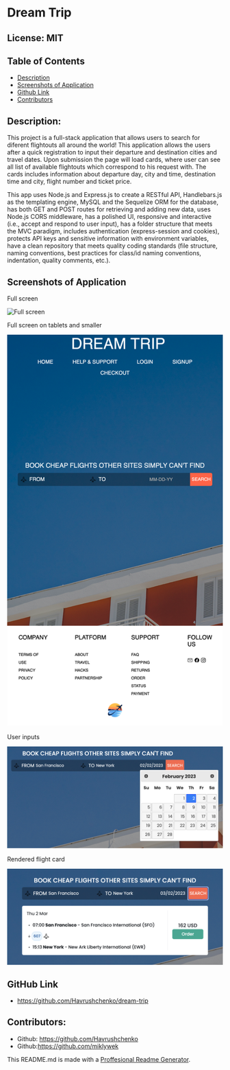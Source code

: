 # Dream Trip
  ## License: MIT
  ### 
  ## Table of Contents
  - [Description](#description)
  - [Screenshots of Application](#screenshots-of-application)
  - [Github Link](#github-link)
  - [Contributors](#contributors)

  ## Description:
  This project is a full-stack application that allows users to search for diferent flightouts all around the world!
  This application allows the users after a quick registration to input their departure and destination cities and travel dates. Upon submission the page will load cards, where user can see all list of available flightouts which correspond to his request with. The cards includes information about departure day, city and time, destination time and city, flight number and ticket price. 
  
  This app uses Node.js and Express.js to create a RESTful API, Handlebars.js as the templating engine, MySQL and the Sequelize ORM for the database, has both GET and POST routes for retrieving and adding new data, uses Node.js CORS middleware, has a polished UI, responsive and interactive (i.e., accept and respond to user input), has a folder structure that meets the MVC paradigm, includes authentication (express-session and cookies), protects API keys and sensitive information with environment variables, have a clean repository that meets quality coding standards (file structure, naming conventions, best practices for class/id naming conventions, indentation, quality comments, etc.).

  ## Screenshots of Application

  Full screen

  ![Full screen](./frontend/assets/img/dream-trip-full-screen.png)

  Full screen on tablets and smaller 

  ![Full screen on tablets and smaller](./frontend/assets/img/full-screen-on-tablets-and-smaller.png)

  User inputs

  ![User inputs](./frontend/assets/img/user-inputs.png)

  Rendered flight card

  ![User inputs](./frontend/assets/img/rendered-flight-card.png)

  ## GitHub Link
  - https://github.com/Havrushchenko/dream-trip

  ## Contributors:
  - Github: https://github.com/Havrushchenko
  - Github:https://github.com/miklywek

  This README.md is made with a [Proffesional Readme Generator](https://github.com/Havrushchenko/proffesional-readme-generator).